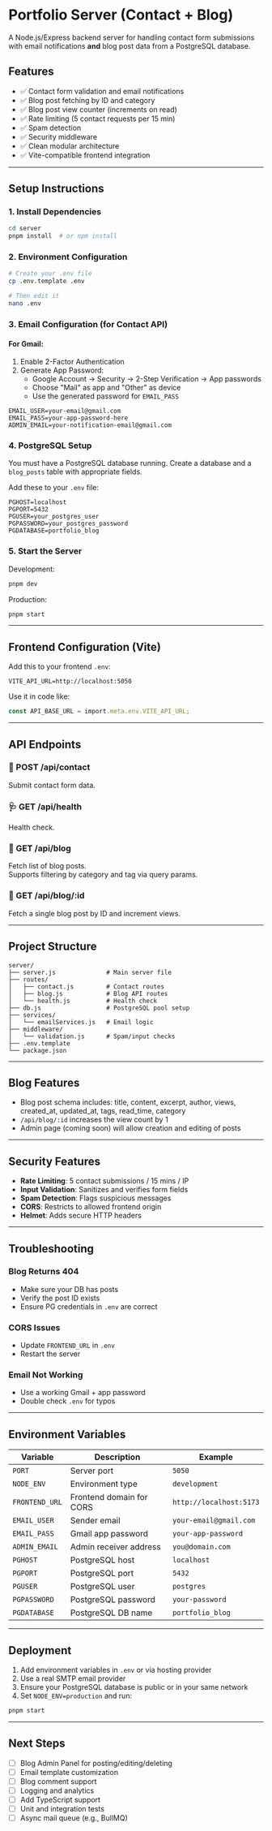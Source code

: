 # Portfolio Server (Contact + Blog)

A Node.js/Express backend server for handling contact form submissions with email notifications **and** blog post data from a PostgreSQL database.

## Features

- ✅ Contact form validation and email notifications
- ✅ Blog post fetching by ID and category
- ✅ Blog post view counter (increments on read)
- ✅ Rate limiting (5 contact requests per 15 min)
- ✅ Spam detection
- ✅ Security middleware
- ✅ Clean modular architecture
- ✅ Vite-compatible frontend integration

---

## Setup Instructions

### 1. Install Dependencies
```bash
cd server
pnpm install  # or npm install
```

### 2. Environment Configuration
```bash
# Create your .env file
cp .env.template .env

# Then edit it
nano .env
```

### 3. Email Configuration (for Contact API)

#### For Gmail:
1. Enable 2-Factor Authentication  
2. Generate App Password:
   - Google Account → Security → 2-Step Verification → App passwords
   - Choose "Mail" as app and "Other" as device  
   - Use the generated password for `EMAIL_PASS`

```env
EMAIL_USER=your-email@gmail.com
EMAIL_PASS=your-app-password-here
ADMIN_EMAIL=your-notification-email@gmail.com
```

### 4. PostgreSQL Setup

You must have a PostgreSQL database running. Create a database and a `blog_posts` table with appropriate fields.

Add these to your `.env` file:
```env
PGHOST=localhost
PGPORT=5432
PGUSER=your_postgres_user
PGPASSWORD=your_postgres_password
PGDATABASE=portfolio_blog
```

### 5. Start the Server

Development:
```bash
pnpm dev
```

Production:
```bash
pnpm start
```

---

## Frontend Configuration (Vite)

Add this to your frontend `.env`:
```env
VITE_API_URL=http://localhost:5050
```

Use it in code like:
```ts
const API_BASE_URL = import.meta.env.VITE_API_URL;
```

---

## API Endpoints

### 📨 POST /api/contact
Submit contact form data.

### 🩺 GET /api/health
Health check.

### 📝 GET /api/blog
Fetch list of blog posts.  
Supports filtering by category and tag via query params.

### 📝 GET /api/blog/:id
Fetch a single blog post by ID and increment views.

---

## Project Structure

```
server/
├── server.js              # Main server file
├── routes/
│   ├── contact.js         # Contact routes
│   ├── blog.js            # Blog API routes
│   └── health.js          # Health check
├── db.js                  # PostgreSQL pool setup
├── services/
│   └── emailServices.js   # Email logic
├── middleware/
│   └── validation.js      # Spam/input checks
├── .env.template
└── package.json
```

---

## Blog Features

- Blog post schema includes: title, content, excerpt, author, views, created_at, updated_at, tags, read_time, category
- `/api/blog/:id` increases the view count by 1
- Admin page (coming soon) will allow creation and editing of posts

---

## Security Features

- **Rate Limiting**: 5 contact submissions / 15 mins / IP
- **Input Validation**: Sanitizes and verifies form fields
- **Spam Detection**: Flags suspicious messages
- **CORS**: Restricts to allowed frontend origin
- **Helmet**: Adds secure HTTP headers

---

## Troubleshooting

### Blog Returns 404
- Make sure your DB has posts
- Verify the post ID exists
- Ensure PG credentials in `.env` are correct

### CORS Issues
- Update `FRONTEND_URL` in `.env`
- Restart the server

### Email Not Working
- Use a working Gmail + app password
- Double check `.env` for typos

---

## Environment Variables

| Variable        | Description                     | Example                         |
|----------------|---------------------------------|---------------------------------|
| `PORT`         | Server port                     | `5050`                          |
| `NODE_ENV`     | Environment type                | `development`                   |
| `FRONTEND_URL` | Frontend domain for CORS        | `http://localhost:5173`         |
| `EMAIL_USER`   | Sender email                    | `your-email@gmail.com`          |
| `EMAIL_PASS`   | Gmail app password              | `your-app-password`             |
| `ADMIN_EMAIL`  | Admin receiver address          | `you@domain.com`                |
| `PGHOST`       | PostgreSQL host                 | `localhost`                     |
| `PGPORT`       | PostgreSQL port                 | `5432`                          |
| `PGUSER`       | PostgreSQL user                 | `postgres`                      |
| `PGPASSWORD`   | PostgreSQL password             | `your-password`                 |
| `PGDATABASE`   | PostgreSQL DB name              | `portfolio_blog`                |

---

## Deployment

1. Add environment variables in `.env` or via hosting provider
2. Use a real SMTP email provider
3. Ensure your PostgreSQL database is public or in your same network
4. Set `NODE_ENV=production` and run:
```bash
pnpm start
```

---

## Next Steps

- [ ] Blog Admin Panel for posting/editing/deleting
- [ ] Email template customization
- [ ] Blog comment support
- [ ] Logging and analytics
- [ ] Add TypeScript support
- [ ] Unit and integration tests
- [ ] Async mail queue (e.g., BullMQ)